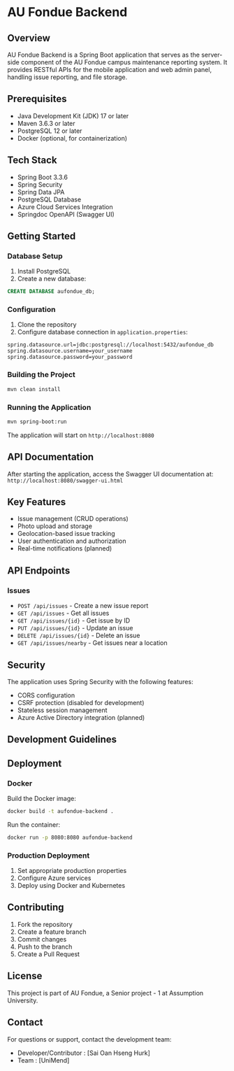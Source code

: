 # AU Fondue Backend

## Overview
AU Fondue Backend is a Spring Boot application that serves as the server-side component of the AU Fondue campus maintenance reporting system. It provides RESTful APIs for the mobile application and web admin panel, handling issue reporting, and file storage.

## Prerequisites
- Java Development Kit (JDK) 17 or later
- Maven 3.6.3 or later
- PostgreSQL 12 or later
- Docker (optional, for containerization)

## Tech Stack
- Spring Boot 3.3.6
- Spring Security
- Spring Data JPA
- PostgreSQL Database
- Azure Cloud Services Integration
- Springdoc OpenAPI (Swagger UI)

## Getting Started

### Database Setup
1. Install PostgreSQL
2. Create a new database:
```sql
CREATE DATABASE aufondue_db;
```

### Configuration
1. Clone the repository
2. Configure database connection in `application.properties`:
```properties
spring.datasource.url=jdbc:postgresql://localhost:5432/aufondue_db
spring.datasource.username=your_username
spring.datasource.password=your_password
```

### Building the Project
```bash
mvn clean install
```

### Running the Application
```bash
mvn spring-boot:run
```
The application will start on `http://localhost:8080`

## API Documentation
After starting the application, access the Swagger UI documentation at:
`http://localhost:8080/swagger-ui.html`

## Key Features
- Issue management (CRUD operations)
- Photo upload and storage
- Geolocation-based issue tracking
- User authentication and authorization
- Real-time notifications (planned)

## API Endpoints

### Issues
- `POST /api/issues` - Create a new issue report
- `GET /api/issues` - Get all issues
- `GET /api/issues/{id}` - Get issue by ID
- `PUT /api/issues/{id}` - Update an issue
- `DELETE /api/issues/{id}` - Delete an issue
- `GET /api/issues/nearby` - Get issues near a location

## Security
The application uses Spring Security with the following features:
- CORS configuration
- CSRF protection (disabled for development)
- Stateless session management
- Azure Active Directory integration (planned)

## Development Guidelines

## Deployment

### Docker
Build the Docker image:
```bash
docker build -t aufondue-backend .
```

Run the container:
```bash
docker run -p 8080:8080 aufondue-backend
```

### Production Deployment
1. Set appropriate production properties
2. Configure Azure services
3. Deploy using Docker and Kubernetes

## Contributing
1. Fork the repository
2. Create a feature branch
3. Commit changes
4. Push to the branch
5. Create a Pull Request

## License
This project is part of AU Fondue, a Senior project - 1 at Assumption University.

## Contact
For questions or support, contact the development team:
- Developer/Contributor : [Sai Oan Hseng Hurk]
- Team : [UniMend]
